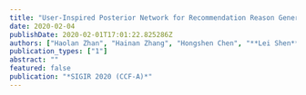 ```yaml
---
title: "User-Inspired Posterior Network for Recommendation Reason Generation"
date: 2020-02-04
publishDate: 2020-02-01T17:01:22.825286Z
authors: ["Haolan Zhan", "Hainan Zhang", "Hongshen Chen", "**Lei Shen**", "Yanyan Lan", "Zhuoye Ding", "Dawei Yin"]
publication_types: ["1"]
abstract: ""
featured: false
publication: "*SIGIR 2020 (CCF-A)*"
---
```


